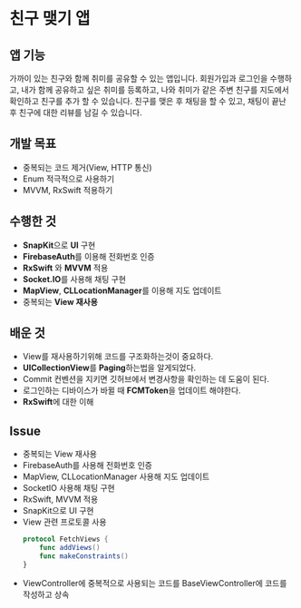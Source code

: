 # 친구 맺기 앱

## 앱 기능
가까이 있는 친구와 함께 취미를 공유할 수 있는 앱입니다. 회원가입과 로그인을 수행하고, 내가 함께 공유하고 싶은 취미를 등록하고, 나와 취미가 같은 주변 친구를 지도에서 확인하고 친구를 추가 할 수 있습니다. 친구를 맺은 후 채팅을 할 수 있고, 채팅이 끝난 후 친구에 대한 리뷰를 남길 수 있습니다.

## 개발 목표
- 중복되는 코드 제거(View, HTTP 통신)
- Enum 적극적으로 사용하기
- MVVM, RxSwift 적용하기

## 수행한 것

- **SnapKit**으로 **UI** 구현
- **FirebaseAuth**를 이용해 전화번호 인증
- **RxSwift** 와 **MVVM** 적용
- **Socket.IO**를 사용해 채팅 구현
- **MapView**, **CLLocationManager**를 이용해 지도 업데이트
- 중복되는 **View 재사용**

## 배운 것

- View를 재사용하기위해 코드를 구조화하는것이 중요하다.
- **UICollectionView**를 **Paging**하는법을 알게되었다.
- Commit 컨벤션을 지키면 깃허브에서 변경사항을 확인하는 데 도움이 된다.
- 로그인하는 디바이스가 바뀔 때 **FCMToken**을 업데이트 해야한다.
- **RxSwift**에 대한 이해

## Issue
- 중복되는 View 재사용
- FirebaseAuth를 사용해 전화번호 인증
- MapView, CLLocationManager 사용해 지도 업데이트
- SocketIO 사용해 채팅 구현
- RxSwift, MVVM 적용
- SnapKit으로 UI 구현
- View 관련 프로토콜 사용
    ``` Swift
    protocol FetchViews {
        func addViews()
        func makeConstraints()
    }
    ```
- ViewController에 중복적으로 사용되는 코드를 BaseViewController에 코드를 작성하고 상속